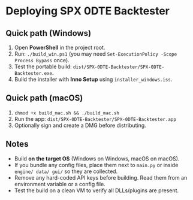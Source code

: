 # Deploying SPX 0DTE Backtester

## Quick path (Windows)
1) Open **PowerShell** in the project root.
2) Run: `./build_win.ps1` (you may need `Set-ExecutionPolicy -Scope Process Bypass` once).
3) Test the portable build: `dist/SPX-0DTE-Backtester/SPX-0DTE-Backtester.exe`.
4) Build the installer with **Inno Setup** using `installer_windows.iss`.

## Quick path (macOS)
1) `chmod +x build_mac.sh && ./build_mac.sh`
2) Run the app: `dist/SPX-0DTE-Backtester/SPX-0DTE-Backtester.app`
3) Optionally sign and create a DMG before distributing.

## Notes
- Build **on the target OS** (Windows on Windows, macOS on macOS).
- If you bundle any config files, place them next to `main.py` or inside `engine/ data/ gui/` so they are collected.
- Remove any hard-coded API keys before building. Read them from an environment variable or a config file.
- Test the build on a clean VM to verify all DLLs/plugins are present.
